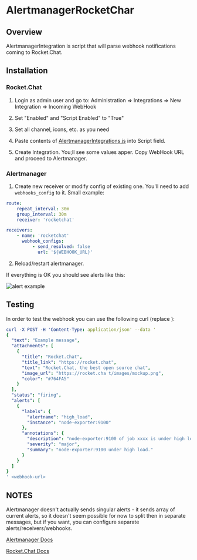 # AlertmanagerRocketChar

## Overview
AlertmanagerIntegration is script that will parse webhook notifications coming to Rocket.Chat.

## Installation

### Rocket.Chat

1) Login as admin user and go to: Administration => Integrations => New Integration => Incoming WebHook

2) Set "Enabled" and "Script Enabled" to "True"

3) Set all channel, icons, etc. as you need

3) Paste contents of [AlertmanagerIntegrations.js](https://github.com/pavel-kazhavets/AlertmanagerRocketChar/blob/master/AlertmanagerIntegration.js) into Script field.

4) Create Integration. You;ll see some values apper. Copy WebHook URL and proceed to Alertmanager.

### Alertmanager

1) Create new receiver or modify config of existing one. You'll need to add `webhooks_config` to it. Small example:

```yaml
route:
    repeat_interval: 30m
    group_interval: 30m
    receiver: 'rocketchat'

receivers:
    - name: 'rocketchat'
      webhook_configs:
          - send_resolved: false
            url: '${WEBHOOK_URL}'
```

2) Reload/restart alertmanager.

If everything is OK you should see alerts like this:

![alert example](https://i.imgur.com/RSlTSa5.png)

## Testing

In order to test the webhook you can use the following curl (replace <webhook-url>):

```yaml
curl -X POST -H 'Content-Type: application/json' --data '
{
  "text": "Example message",
  "attachments": [
    {
      "title": "Rocket.Chat",
      "title_link": "https://rocket.chat",
      "text": "Rocket.Chat, the best open source chat",
      "image_url": "https://rocket.cha t/images/mockup.png",
      "color": "#764FA5"
    }
  ],
  "status": "firing",
  "alerts": [
    {
      "labels": {
        "alertname": "high_load",
        "instance": "node-exporter:9100"
      },
      "annotations": {
        "description": "node-exporter:9100 of job xxxx is under high load.",
        "severity": "major",
        "summary": "node-exporter:9100 under high load."
      }
    }
  ]
}
' <webhook-url>
```

## NOTES

Alertmanager doesn't actually sends singular alerts - it sends array of current alerts, so it doesn't seem possible for now to split then in separate messages, but if you want, you can configure separate alerts/receivers/webhooks.

[Alertmanager Docs](https://prometheus.io/docs/alerting/overview/)

[Rocket.Chat Docs](https://rocket.chat/docs/administrator-guides/integrations/)
